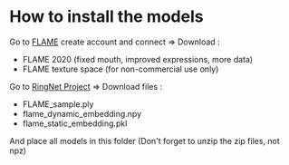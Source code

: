 # How to install the models

Go to [FLAME](https://flame.is.tue.mpg.de/)
create account and connect
=> Download :
- FLAME 2020 (fixed mouth, improved expressions, more data)
- FLAME texture space (for non-commercial use only)

Go to [RingNet Project](https://github.com/soubhiksanyal/RingNet/tree/master/flame_model)
=> Download files :
- FLAME_sample.ply
- flame_dynamic_embedding.npy
- flame_static_embedding.pkl

And place all models in this folder
(Don't forget to unzip the zip files, not npz)
